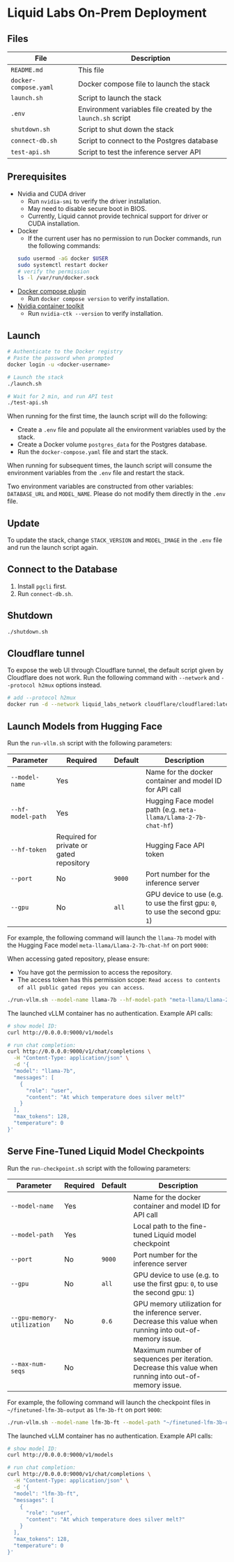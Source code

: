 # Liquid Labs On-Prem Deployment

## Files

| File | Description |
| ---- | ----------- |
| `README.md` | This file |
| `docker-compose.yaml` | Docker compose file to launch the stack |
| `launch.sh` | Script to launch the stack |
| `.env` | Environment variables file created by the `launch.sh` script |
| `shutdown.sh` | Script to shut down the stack |
| `connect-db.sh` | Script to connect to the Postgres database |
| `test-api.sh` | Script to test the inference server API |

## Prerequisites
- Nvidia and CUDA driver
  - Run `nvidia-smi` to verify the driver installation.
  - May need to disable secure boot in BIOS.
  - Currently, Liquid cannot provide technical support for driver or CUDA installation.
- Docker
  - If the current user has no permission to run Docker commands, run the following commands:
  ```bash
  sudo usermod -aG docker $USER
  sudo systemctl restart docker
  # verify the permission
  ls -l /var/run/docker.sock
  ```
- [Docker compose plugin](https://docs.docker.com/compose/install/)
  - Run `docker compose version` to verify installation.
- [Nvidia container toolkit](https://docs.nvidia.com/datacenter/cloud-native/container-toolkit/latest/install-guide.html)
  - Run `nvidia-ctk --version` to verify installation.

## Launch

```bash
# Authenticate to the Docker registry
# Paste the password when prompted
docker login -u <docker-username>

# Launch the stack
./launch.sh

# Wait for 2 min, and run API test
./test-api.sh
```

When running for the first time, the launch script will do the following:
- Create a `.env` file and populate all the environment variables used by the stack.
- Create a Docker volume `postgres_data` for the Postgres database.
- Run the `docker-compose.yaml` file and start the stack.

When running for subsequent times, the launch script will consume the environment variables from the `.env` file and restart the stack.

Two environment variables are constructed from other variables: `DATABASE_URL` and `MODEL_NAME`. Please do not modify them directly in the `.env` file.

## Update

To update the stack, change `STACK_VERSION` and `MODEL_IMAGE` in the `.env` file and run the launch script again.

## Connect to the Database

1. Install `pgcli` first.
2. Run `connect-db.sh`.

## Shutdown

```bash
./shutdown.sh
```

## Cloudflare tunnel

To expose the web UI through Cloudflare tunnel, the default script given by Cloudflare does not work. Run the following command with `--network` and `--protocol h2mux` options instead.

```bash
# add --protocol h2mux
docker run -d --network liquid_labs_network cloudflare/cloudflared:latest tunnel --no-autoupdate run --protocol h2mux --token <tunnel-token>
```

## Launch Models from Hugging Face

Run the `run-vllm.sh` script with the following parameters:

| Parameter | Required | Default | Description |
| --- | --- | --- | --- |
| `--model-name` | Yes | | Name for the docker container and model ID for API call |
| `--hf-model-path` | Yes | | Hugging Face model path (e.g. `meta-llama/Llama-2-7b-chat-hf`) |
| `--hf-token` | Required for private or gated repository | | Hugging Face API token |
| `--port` | No | `9000` | Port number for the inference server |
| `--gpu` | No | `all` | GPU device to use (e.g. to use the first gpu: `0`, to use the second gpu: `1`) |

For example, the following command will launch the `llama-7b` model with the Hugging Face model `meta-llama/Llama-2-7b-chat-hf` on port `9000`:

When accessing gated repository, please ensure:
- You have got the permission to access the repository.
- The access token has this permission scope: `Read access to contents of all public gated repos you can access`.

```bash
./run-vllm.sh --model-name llama-7b --hf-model-path "meta-llama/Llama-2-7b-chat-hf"
```

The launched vLLM container has no authentication. Example API calls:

```bash
# show model ID:
curl http://0.0.0.0:9000/v1/models

# run chat completion:
curl http://0.0.0.0:9000/v1/chat/completions \
  -H "Content-Type: application/json" \
  -d '{
  "model": "llama-7b",
  "messages": [
    {
      "role": "user",
      "content": "At which temperature does silver melt?"
    }
  ],
  "max_tokens": 128,
  "temperature": 0
}'
```

## Serve Fine-Tuned Liquid Model Checkpoints

Run the `run-checkpoint.sh` script with the following parameters:

| Parameter | Required | Default | Description |
| --- | --- | --- | --- |
| `--model-name` | Yes | | Name for the docker container and model ID for API call |
| `--model-path` | Yes | | Local path to the fine-tuned Liquid model checkpoint |
| `--port` | No | `9000` | Port number for the inference server |
| `--gpu` | No | `all` | GPU device to use (e.g. to use the first gpu: `0`, to use the second gpu: `1`) |
| `--gpu-memory-utilization` | No | `0.6` | GPU memory utilization for the inference server. Decrease this value when running into out-of-memory issue. |
| `--max-num-seqs` | No | | Maximum number of sequences per iteration. Decrease this value when running into out-of-memory issue. |

For example, the following command will launch the checkpoint files in `~/finetuned-lfm-3b-output` as `lfm-3b-ft` on port `9000`:

```bash
./run-vllm.sh --model-name lfm-3b-ft --model-path "~/finetuned-lfm-3b-output"
```

The launched vLLM container has no authentication. Example API calls:

```bash
# show model ID:
curl http://0.0.0.0:9000/v1/models

# run chat completion:
curl http://0.0.0.0:9000/v1/chat/completions \
  -H "Content-Type: application/json" \
  -d '{
  "model": "lfm-3b-ft",
  "messages": [
    {
      "role": "user",
      "content": "At which temperature does silver melt?"
    }
  ],
  "max_tokens": 128,
  "temperature": 0
}'
```
